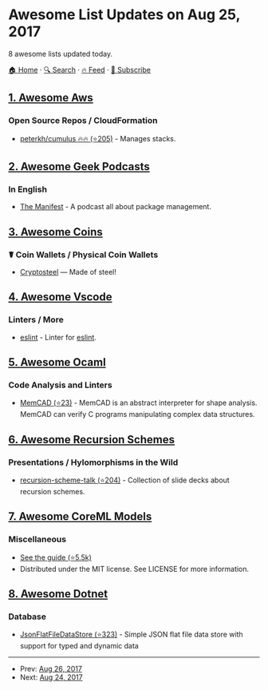 # Awesome List Updates on Aug 25, 2017

8 awesome lists updated today.

[🏠 Home](/README.md) · [🔍 Search](https://www.trackawesomelist.com/search/) · [🔥 Feed](https://www.trackawesomelist.com/rss.xml) · [📮 Subscribe](https://trackawesomelist.us17.list-manage.com/subscribe?u=d2f0117aa829c83a63ec63c2f&id=36a103854c)



## [1. Awesome Aws](/content/donnemartin/awesome-aws/README.md)

### Open Source Repos / CloudFormation

*   [peterkh/cumulus :fire::fire: (⭐205)](https://github.com/peterkh/cumulus) - Manages stacks.

## [2. Awesome Geek Podcasts](/content/ayr-ton/awesome-geek-podcasts/README.md)

### In English

*   [The Manifest](https://manifest.fm) - A podcast all about package management.

## [3. Awesome Coins](/content/Zheaoli/awesome-coins/README.md)

### ☤ Coin Wallets / Physical Coin Wallets

*   [Cryptosteel](https://cryptosteel.com) — Made of steel!

## [4. Awesome Vscode](/content/viatsko/awesome-vscode/README.md)

### Linters / More

*   [eslint](https://marketplace.visualstudio.com/items?itemName=dbaeumer.vscode-eslint) - Linter for [eslint](https://eslint.org/).

## [5. Awesome Ocaml](/content/ocaml-community/awesome-ocaml/README.md)

### Code Analysis and Linters

*   [MemCAD (⭐23)](https://github.com/Antique-team/memcad) - MemCAD is an abstract interpreter for shape analysis. MemCAD can verify C programs manipulating complex data structures.

## [6. Awesome Recursion Schemes](/content/passy/awesome-recursion-schemes/README.md)

### Presentations / Hylomorphisms in the Wild

*   [recursion-scheme-talk (⭐204)](https://github.com/sellout/recursion-scheme-talk) - Collection of slide decks about recursion schemes.

## [7. Awesome CoreML Models](/content/likedan/Awesome-CoreML-Models/README.md)

### Miscellaneous

*   [See the guide (⭐5.5k)](https://github.com/likedan/Awesome-CoreML-Models/blob/master/.github/CONTRIBUTING.md)
*   Distributed under the MIT license. See LICENSE for more information.

## [8. Awesome Dotnet](/content/quozd/awesome-dotnet/README.md)

### Database

*   [JsonFlatFileDataStore (⭐323)](https://github.com/ttu/json-flatfile-datastore) - Simple JSON flat file data store with support for typed and dynamic data

---

- Prev: [Aug 26, 2017](/content/2017/08/26/README.md)
- Next: [Aug 24, 2017](/content/2017/08/24/README.md)